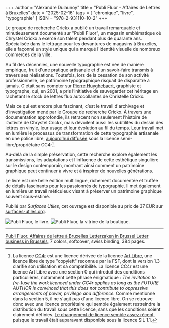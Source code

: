 +++
author = "Alexandre Dulaunoy"
title = "Publi Fluor - Affaires de Lettres à Bruxelles"
date = "2025-02-16"
tags = [
    "chronique", "livre", "typographie"
]
ISBN = "978-2-931110-10-2"
+++

Le groupe de recherche Crickx a publié un travail remarquable et minutieusement documenté sur "Publi Fluor", un magasin emblématique où Chrystel Crickx a exercé son talent pendant plus de quarante ans.  Spécialisée dans le lettrage pour les devantures de magasins à Bruxelles, elle a façonné un style unique qui a marqué l'identité visuelle de nombreux commerces de la ville.

Au fil des décennies, une nouvelle typographie est née de manière empirique, fruit d'une pratique artisanale et d'un savoir-faire transmis à travers ses réalisations. Toutefois, lors de la cessation de son activité professionnelle, ce patrimoine typographique risquait de disparaître à jamais. C'était sans compter sur [Pierre Huyghebaert](https://speculoos.com/en/), graphiste et typographe, qui, en 2001, a pris l’initiative de sauvegarder cet héritage en rachetant le stock de lettres fluo autocollantes de Christelle Crickx.

Mais ce qui est encore plus fascinant, c’est le travail d'archivage et d’investigation mené par le Groupe de recherche Crickx. À travers une documentation approfondie, ils retracent non seulement l’histoire de l’activité de Chrystel Crickx, mais dévoilent aussi les subtilités du dessin des lettres en vinyle, leur usage et leur évolution au fil du temps. Leur travail met en lumière le processus de transformation de cette typographie artisanale en une police libre, [aujourd’hui diffusée](https://git.foo.be/adulau/foundry.crickx) sous la licence semi-libre/propriétaire CC4r[^1].

Au-delà de la simple préservation, cette recherche explore également les transmissions, les adaptations et l’influence de cette esthétique singulière sur le design contemporain, montrant ainsi comment un patrimoine graphique peut continuer à vivre et à inspirer de nouvelles générations.

Le livre est une belle édition multilingue, richement documentée et truffée de détails fascinants pour les passionnés de typographie. Il met également en lumière un travail méticuleux visant à préserver un patrimoine graphique souvent sous-estimé.

Publié par *Surfaces Utiles*, cet ouvrage est disponible au prix de 37 EUR sur [surfaces-utiles.org](https://surfaces-utiles.org).

![Publi Fluor, le livre.](/images/publifluor.jpeg)
![Publi Fluor, la vitrine de la boutique.](/images/publifluor-vitrine.jpeg)

---
[Publi Fluor.  Affaires de lettre à Bruxelles Letterzaken in Brussel Letter business in Brussels](http://surfaces-utiles.org/publi-fluor-affaires-de-lettres-a-bruxelles-letterzaken-in-brussel-letter-business-in-brussels.html), 7 colors, softcover, swiss binding, 384 pages.

[^1]: La licence [CC4r](https://constantvzw.org/wefts/cc4r.fr.html) est une licence dérivée de la licence [Art Libre](http://artlibre.org/licence/lal/en/), une licence libre de type "copyleft" reconnue par la FSF, dont la version 1.3 clarifie son utilisation et sa compatibilité.  La licence CC4r est une licence Art Libre avec une section 0 qui introduit des conditions particulières, notamment cette phrase énigmatique : *The invitation to (re-)use the work licenced under CC4r applies as long as the FUTURE AUTHOR is convinced that this does not contribute to oppressive arrangements of power, privilege and difference.* Comme mentionné dans la section 5, il ne s'agit pas d'une licence libre. On se retrouve donc avec une licence propriétaire qui semble également restreindre la distribution du travail sous cette licence, sans que les conditions soient clairement définies.  [Le changement de licence semble assez récent](https://gitlab.constantvzw.org/osp/foundry.crickx/-/commit/094659b376a1ee24b23519c05f887cf5823b640f), puisque le travail était auparavant disponible sous la licence SIL 1.1.

